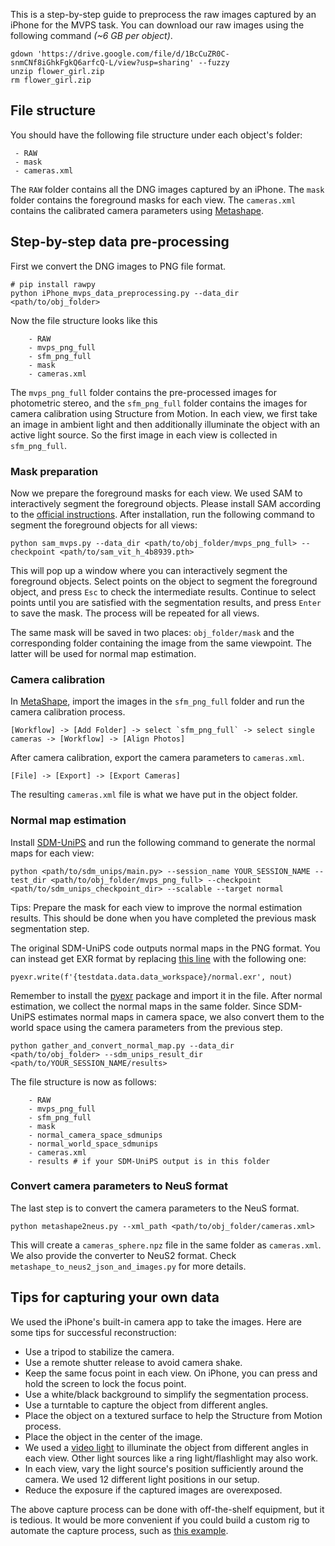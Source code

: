 
This is a step-by-step guide to preprocess the raw images captured by an iPhone for the MVPS task.
You can download our raw images using the following command *(~6 GB per object)*.

```
gdown 'https://drive.google.com/file/d/1BcCuZR0C-snmCNf8iGhkFgkQ6arfcQ-L/view?usp=sharing' --fuzzy
unzip flower_girl.zip
rm flower_girl.zip
```

## File structure
You should have the following file structure under each object's folder:
```
 - RAW
 - mask
 - cameras.xml
```

The `RAW` folder contains all the DNG images captured by an iPhone. 
The `mask` folder contains the foreground masks for each view.
The `cameras.xml` contains the calibrated camera parameters using [Metashape](https://oakcorp.net/agisoft/download/). 

## Step-by-step data pre-processing
First we convert the DNG images to PNG file format.
```
# pip install rawpy
python iPhone_mvps_data_preprocessing.py --data_dir <path/to/obj_folder>
```
Now the file structure looks like this
```
    - RAW
    - mvps_png_full
    - sfm_png_full
    - mask
    - cameras.xml
```
The `mvps_png_full` folder contains the pre-processed images for photometric stereo, and the `sfm_png_full` folder contains the images for camera calibration using Structure from Motion.
In each view, we first take an image in ambient light and then additionally illuminate the object with an active light source.
So the first image in each view is collected in `sfm_png_full`.

### Mask preparation
Now we prepare the foreground masks for each view.
We used SAM to interactively segment the foreground objects.
Please install SAM according to the [official instructions](https://github.com/facebookresearch/segment-anything).
After installation, run the following command to segment the foreground objects for all views:

```
python sam_mvps.py --data_dir <path/to/obj_folder/mvps_png_full> --checkpoint <path/to/sam_vit_h_4b8939.pth>
```
This will pop up a window where you can interactively segment the foreground objects.
Select points on the object to segment the foreground object, and press `Esc` to check the intermediate results.
Continue to select points until you are satisfied with the segmentation results, and press `Enter` to save the mask.
The process will be repeated for all views.

The same mask will be saved in two places: `obj_folder/mask` and the corresponding folder containing the image from the same viewpoint. 
The latter will be used for normal map estimation.

### Camera calibration
In [MetaShape](https://oakcorp.net/agisoft/download/), import the images in the `sfm_png_full` folder and run the camera calibration process.
```
[Workflow] -> [Add Folder] -> select `sfm_png_full` -> select single cameras -> [Workflow] -> [Align Photos]
```

After camera calibration, export the camera parameters to `cameras.xml`.
```
[File] -> [Export] -> [Export Cameras]
```

The resulting `cameras.xml` file is what we have put in the object folder.


### Normal map estimation
Install [SDM-UniPS](https://github.com/satoshi-ikehata/SDM-UniPS-CVPR2023) and run the following command to generate the normal maps for each view:
```
python <path/to/sdm_unips/main.py> --session_name YOUR_SESSION_NAME --test_dir <path/to/obj_folder/mvps_png_full> --checkpoint <path/to/sdm_unips_checkpoint_dir> --scalable --target normal
```
Tips: Prepare the mask for each view to improve the normal estimation results. This should be done when you have completed the previous mask segmentation step.

The original SDM-UniPS code outputs normal maps in the PNG format. You can instead get EXR format by replacing [this line](https://github.com/satoshi-ikehata/SDM-UniPS-CVPR2023/blob/96e68f353173c2ae85bfe609e4728a19a2f8c92e/sdm_unips/modules/builder/builder.py#L162) with the following one:
```
pyexr.write(f'{testdata.data.data_workspace}/normal.exr', nout)
```
Remember to install the [pyexr](https://github.com/tvogels/pyexr) package and import it in the file.
After normal estimation, we collect the normal maps in the same folder.
Since SDM-UniPS estimates normal maps in camera space, we also convert them to the world space using the camera parameters from the previous step.

```
python gather_and_convert_normal_map.py --data_dir <path/to/obj_folder> --sdm_unips_result_dir <path/to/YOUR_SESSION_NAME/results>
```
The file structure is now as follows:
```
    - RAW
    - mvps_png_full
    - sfm_png_full
    - mask
    - normal_camera_space_sdmunips
    - normal_world_space_sdmunips
    - cameras.xml
    - results # if your SDM-UniPS output is in this folder
```

### Convert camera parameters to NeuS format
The last step is to convert the camera parameters to the NeuS format.
```
python metashape2neus.py --xml_path <path/to/obj_folder/cameras.xml>
```
This will create a `cameras_sphere.npz` file in the same folder as `cameras.xml`.
We also provide the converter to NeuS2 format. Check `metashape_to_neus2_json_and_images.py` for more details.

## Tips for capturing your own data
We used the iPhone's built-in camera app to take the images. Here are some tips for successful reconstruction:
- Use a tripod to stabilize the camera.
- Use a remote shutter release to avoid camera shake.
- Keep the same focus point in each view. On iPhone, you can press and hold the screen to lock the focus point.
- Use a white/black background to simplify the segmentation process.
- Use a turntable to capture the object from different angles. 
- Place the object on a textured surface to help the Structure from Motion process.
- Place the object in the center of the image.
- We used a [video light](https://www.ulanzi.com/collections/lighting/products/mini-led-video-light-ulanzi-vl49-1672) to illuminate the object from different angles in each view. Other light sources like a ring light/flashlight may also work.
- In each view, vary the light source's position sufficiently around the camera. We used 12 different light positions in our setup. 
- Reduce the exposure if the captured images are overexposed.

The above capture process can be done with off-the-shelf equipment, but it is tedious. 
It would be more convenient if you could build a custom rig to automate the capture process, such as [this example](https://youtu.be/zyEw-1QUlkU?si=8RvYC23emoP8TXrU).